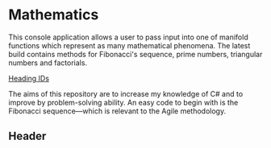 # Mathematics
This console application allows a user to pass input into one of manifold functions which represent as many mathematical phenomena. The latest build contains methods for Fibonacci's sequence, prime numbers, triangular numbers and factorials. 

[Heading IDs](#Header)  

The aims of this repository are to increase my knowledge of C# and to improve by problem-solving ability.
An easy code to begin with is the Fibonacci sequence—which is relevant to the Agile methodology.
## Header
